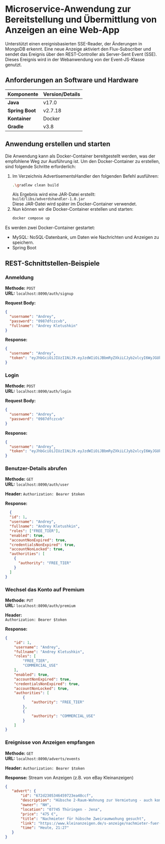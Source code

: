 # Microservice-Anwendung zur Bereitstellung und Übermittlung von Anzeigen an eine Web-App
Unterstützt einen ereignisbasierten SSE-Reader, der Änderungen in MongoDB erkennt.
Eine neue Anzeige aktiviert den Flux-Subscriber und sendet das Ereignis über den REST-Controller als Server-Sent Event (SSE). 
Dieses Ereignis wird in der Webanwendung von der Event-JS-Klasse genutzt.

## Anforderungen an Software und Hardware

| Komponente         | Version/Details                          |
|--------------------|------------------------------------------|
| **Java**           | v17.0                                    |
| **Spring Boot**    | v2.7.18                                  |
| **Kontainer**      | Docker                                   |
| **Gradle**         | v3.8                                     |

## Anwendung erstellen und starten

Die Anwendung kann als Docker-Container bereitgestellt werden, was der empfohlene Weg zur Ausführung ist. Um den Docker-Container zu erstellen, sind folgende Schritte erforderlich:

1. Im Verzeichnis AdvertisementsHandler den folgenden Befehl ausführen:
    ```bash
   .\gradlew clean build
    ```
   Als Ergebnis wird eine JAR-Datei erstellt: <br>
`build/libs/adverdshandler-1.0.jar` <br>
Diese JAR-Datei wird später im Docker-Container verwendet. <br>
2. Nun können wir die Docker-Container erstellen und starten:
    ```bash
   docker compose up
    ```
Es werden zwei Docker-Container gestartet:

- MySQL: NoSQL-Datenbank, um Daten wie Nachrichten und Anzeigen zu speichern.
- Spring Boot

## REST-Schnittstellen-Beispiele

### Anmeldung

**Methode:** `POST`  
**URL:** `localhost:8090/auth/signup`

**Request Body:**
```json
{
  "username": "Andrey",
  "password": "0987dfczcvb",
  "fullname": "Andrey Kletushkin"
}
```
**Response:**
```json
{
  "username": "Andrey",
  "token": "eyJhbGciOiJIUzI1NiJ9.eyJzdWIiOiJBbmRyZXkiLCJyb2xlcyI6WyJGUkVFX1RJRVIiXSwiaWF0IjoxNzMwODEwNzE1LCJleHAiOjE3MzA4MTQzMTV9.umBBFlwN7Rb5wI629lk6nlHOz_lO4BSGuvdcPi9MItY"
}
```

### Login

**Methode:** `POST`  
**URL:** `localhost:8090/auth/login`

**Request Body:**
```json
{
  "username": "Andrey",
  "password": "0987dfczcvb"
}

```
**Response:**
```json
{
  "username": "Andrey",
  "token": "eyJhbGciOiJIUzI1NiJ9.eyJzdWIiOiJBbmRyZXkiLCJyb2xlcyI6WyJGUkVFX1RJRVIiXSwiaWF0IjoxNzMwODEwNzE1LCJleHAiOjE3MzA4MTQzMTV9.umBBFlwN7Rb5wI629lk6nlHOz_lO4BSGuvdcPi9MItY"
}
```


### Benutzer-Details abrufen

**Methode:** `GET`  
**URL:** `localhost:8090/auth/user`

**Header:**
`Authorization: Bearer $token`

**Response:**
```json
  {
  "id": 1,
  "username": "Andrey",
  "fullname": "Andrey Kletushkin",
  "roles": ["FREE_TIER"],
  "enabled": true,
  "accountNonExpired": true,
  "credentialsNonExpired": true,
  "accountNonLocked": true,
  "authorities": [
    {
      "authority": "FREE_TIER"
    }
  ]
}
```

### Wechsel das Konto auf Premium

**Methode:** `PUT`  
**URL:** `localhost:8090/auth/premium`

**Header:**  
`Authorization: Bearer $token`

**Response:**
```json
{
    "id": 1,
    "username": "Andrey",
    "fullname": "Andrey Kletushkin",
    "roles": [
        "FREE_TIER",
        "COMMERCIAL_USE"
    ],
    "enabled": true,
    "accountNonExpired": true,
    "credentialsNonExpired": true,
    "accountNonLocked": true,
    "authorities": [
        {
            "authority": "FREE_TIER"
        },
        {
            "authority": "COMMERCIAL_USE"
        }
    ]
}
```

### Ereignisse von Anzeigen empfangen

**Methode:** `GET`  
**URL:** `localhost:8090/adverts/events`

**Header:**
`Authorization: Bearer $token`

**Response:**
 Stream von Anzeigen (z.B. von eBay Kleinanzeigen)
 ```json
{
    "advert": {
        "id": "672d2305346459723ea48ccf",
        "description": "Hübsche 2-Raum-Wohnung zur Vermietung - auch komplett möbliert!Diese charmante 2-Raum-Wohnung im 1. Obergeschoss eines gepflegten Mehrfamilienhauses bietet auf 48 m² einen idealen Rückzugsort und eine hohe Lebensqualität. Sie ist ab sofort zu vermieten und eignet sich perfekt für Singles oder Paare.Details zur Wohnung:Wohnfläche: 48 m², gut geschnitten und lichtdurchflutetZimmer: 2 großzügige Räume – ein helles Wohnzimmer mit offener Küche und ein komfortables SchlafzimmerBad: Voll gefliest mit Badewanne und für angenehmes LüftenvielZugang: Direkt über eine Treppe innerhalb der Wohnung erreichbar, mit zusätzlicher Abstellfläche unter der Treppe – perfekt für Stauraum!Die Wohnung liegt nur wenige Minuten vom Bahnhof entfernt. Trotz der Nähe zum Bahnhof sind die Züge kaum hörbar, sodass Sie keine Lärmbelästigung zu befürchten haben. Ein geschlossener Innenhof steht Ihnen zur Verfügung, der bei schönem Wetter auch zum Grillen genutzt werden kann.Miete:Kaltmiete: 474,37 €Nebenkosten: 125 € (inklusive Heizung, Wasser etc.)Optional: Möblierung inklusive! Die Wohnung kann auf Wunsch komplett möbliert übernommen werden – mit allen Möbeln, Elektrogeräten und Lampen, sodass Sie sofort einziehen können, ohne zusätzliche Anschaffungen tätigen zu müssen. Alles für gesamt 850 € – perfekt für einen unkomplizierten Start in Ihr neues Zuhause!Kontakt: Für weitere Informationen oder einen Besichtigungstermin stehe ich gerne zur Verfügung.Vermieter Saaletalimmobilien",
        "owner": "NH",
        "location": "07745 Thüringen - Jena",
        "price": "475 €",
        "title": "Nachmieter für hübsche Zweiraumwohung gesucht",
        "link": "https://www.kleinanzeigen.de/s-anzeige/nachmieter-fuer-huebsche-zweiraumwohung-gesucht/2915686471-203-3771",
        "time": "Heute, 21:27"
    }
}
```





